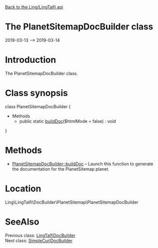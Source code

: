 [Back to the Ling/LingTalfi api](https://github.com/lingtalfi/LingTalfi/blob/master/doc/api/Ling/LingTalfi.md)



The PlanetSitemapDocBuilder class
================
2019-03-13 --> 2019-03-14






Introduction
============

The PlanetSitemapDocBuilder class.



Class synopsis
==============


class <span class="pl-k">PlanetSitemapDocBuilder</span>  {

- Methods
    - public static [buildDoc](https://github.com/lingtalfi/LingTalfi/blob/master/doc/api/Ling/LingTalfi/DocBuilder/PlanetSitemap/PlanetSitemapDocBuilder/buildDoc.md)($htmlMode = false) : void

}






Methods
==============

- [PlanetSitemapDocBuilder::buildDoc](https://github.com/lingtalfi/LingTalfi/blob/master/doc/api/Ling/LingTalfi/DocBuilder/PlanetSitemap/PlanetSitemapDocBuilder/buildDoc.md) &ndash; Launch this function to generate the documentation for the PlanetSitemap planet.





Location
=============
Ling\LingTalfi\DocBuilder\PlanetSitemap\PlanetSitemapDocBuilder


SeeAlso
==============
Previous class: [LingTalfiDocBuilder](https://github.com/lingtalfi/LingTalfi/blob/master/doc/api/Ling/LingTalfi/DocBuilder/LingTalfi/LingTalfiDocBuilder.md)<br>Next class: [SimpleCurlDocBuilder](https://github.com/lingtalfi/LingTalfi/blob/master/doc/api/Ling/LingTalfi/DocBuilder/SimpleCurl/SimpleCurlDocBuilder.md)<br>
